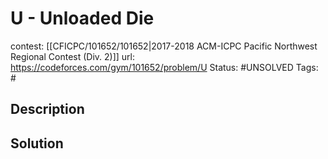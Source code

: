 # U - Unloaded Die

contest: [[CFICPC/101652/101652|2017-2018 ACM-ICPC Pacific Northwest Regional Contest (Div. 2)]]
url: https://codeforces.com/gym/101652/problem/U
Status: #UNSOLVED
Tags: #

## Description

## Solution

